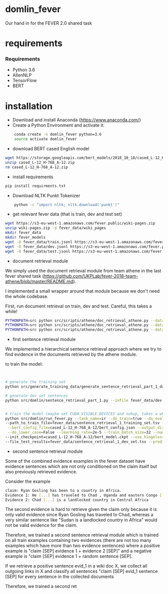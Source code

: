 # domlin_fever

Our hand in for the FEVER 2.0 shared task

# requirements


### Requirements
* Python 3.6
* AllenNLP
* TensorFlow
* BERT


# installation

* Download and install Anaconda (https://www.anaconda.com/)
* Create a Python Environment and activate it:
```bash 
    conda create -n domlin_fever python=3.6
    source activate domlin_fever
```

* download BERT cased English model
```bash 
wget https://storage.googleapis.com/bert_models/2018_10_18/cased_L-12_H-768_A-12.zip
unzip cased_L-12_H-768_A-12.zip
rm cased_L-12_H-768_A-12.zip
```

* install requirements
```bash 
pip install requirments.txt
```

* Download NLTK Punkt Tokenizer
```bash
    python -c "import nltk; nltk.download('punkt')"
```


* get relevant fever data (that is train, dev and test set)
```bash 
wget https://s3-eu-west-1.amazonaws.com/fever.public/wiki-pages.zip
unzip wiki-pages.zip -d fever_data/wiki_pages
mkdir fever_data
mkdir fever_models
wget -O fever_data/train.jsonl https://s3-eu-west-1.amazonaws.com/fever.public/train.jsonl
wget -O fever_data/dev.jsonl https://s3-eu-west-1.amazonaws.com/fever.public/shared_task_dev.jsonl
wget -O fever_data/test.jsonl https://s3-eu-west-1.amazonaws.com/fever.public/shared_task_test.jsonl 
```


* document retrieval module

We simply used the document retrieval module from team athene in the last fever shared task (https://github.com/UKPLab/fever-2018-team-athene/blob/master/README.md).

I implemented a small wrapper around that module because we don't need the whole codebase.

First, run document retrieval on train, dev and test. Careful, this takes a while!


```bash 
PYTHONPATH=src python src/scripts/athene/doc_retrieval_athene.py --database none --infile fever_data/train.jsonl --outfile fever_data/train.documents_retrieved.jsonl --path_wiki_titles fever_data/wiki_pages
PYTHONPATH=src python src/scripts/athene/doc_retrieval_athene.py --database none --infile fever_data/dev.jsonl --outfile fever_data/dev.documents_retrieved.jsonl --path_wiki_titles fever_data/wiki_pages
PYTHONPATH=src python src/scripts/athene/doc_retrieval_athene.py --database none --infile fever_data/test.jsonl --outfile fever_data/test.documents_retrieved.jsonl --path_wiki_titles fever_data/wiki_pages
```

* first sentence retrieval module

We implemented a hierarchical sentence retrieval approach where we try to find evidence in the documents retrieved by the athene module.

to train the model:

```bash 


# generate the training set
python src/generate_training_data/generate_sentence_retrieval_part_1_data.py --infile fever_data/train.documents_retrieved.jsonl --outfile fever_data/sentence_retrieval_1_training_set.tsv --path_wiki_titles fever_data/wiki_pages

# generate dev set sentences
python src/domlin/sentence_retrieval_part_1.py --infile fever_data/dev.documents_retrieved.jsonl --outfile fever_data/sentence_retrieval_1_dev_set.tsv --path_wiki_titles fever_data/wiki_pages


# train the model (maybe set CUDA_VISIBLE_DEVICES and nohup, takes a while)
python src/domlin/run_fever.py --task_name=ir --do_train=true --do_eval=false --do_predict=true \
--path_to_train_file=fever_data/sentence_retrieval_1_training_set.tsv --vocab_file=cased_L-12_H-768_A-12/vocab.txt\
 --bert_config_file=cased_L-12_H-768_A-12/bert_config.json --output_dir=fever_models/sentence_retrieval_part_1 --max_seq_length=128\
 --do_lower_case=False --learning_rate=2e-5 --train_batch_size=32 --num_train_epochs=2 \
--init_checkpoint=cased_L-12_H-768_A-12/bert_model.ckpt --use_hingeloss=yes --negative_samples=4 \
--file_test_results=fever_data/sentence_retrieval_1_dev_set.tsv --prediction_file=fever_data/dev_set_sentences_predicted_part_1.tsv
```


* second sentence retrieval module

Some of the combined evidence examples in the fever dataset have evidence sentences which are not only conditioned on the claim itself but also previously retrieved evidence.

Consider the example

```bash 
claim: Ryan Gosling has been to a country in Africa.
Evidence 1: He [...] has traveled to Chad , Uganda and eastern Congo [...].
Evidence 2: Chad [...] is a landlocked country in Central Africa
```

The second evidence is hard to retrieve given the claim only because it is only valid evidence since Ryan Gosling has traveled to Chad, whereas a very similar sentence like 
"Sudan is a landlocked country in Africa" would not be valid evidence for the claim. 

Therefore, we trained a second sentence retrieval module which is trained on all train examples containing two evidences (there are not too many examples which have more than two evidence sentences) where a positive example is "claim [SEP] evidence 1 + evidence 2 [SEP]" and a negative example is "claim [SEP] evidence 1 + random sentence [SEP].

If we retrieve a positive sentence evid_1 in a wiki doc X, we collect all outgoing links in X and classify all sentences "claim [SEP] evid_1 sentence [SEP] for every sentence in the collected documents




Therefore, we trained a second ret





